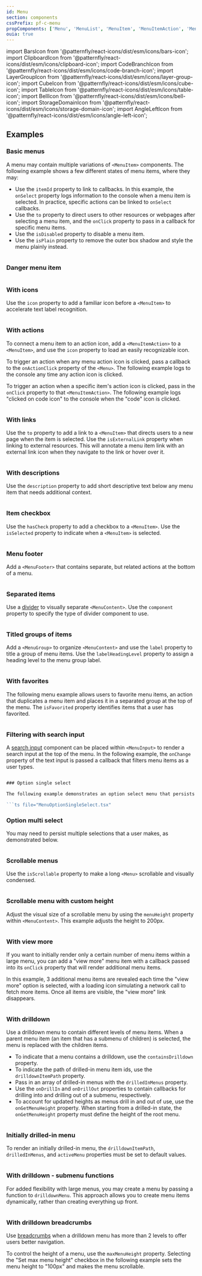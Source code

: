 ```yaml
---
id: Menu
section: components
cssPrefix: pf-c-menu
propComponents: ['Menu', 'MenuList', 'MenuItem', 'MenuItemAction', 'MenuContent', 'MenuInput', 'MenuGroup']
ouia: true
---
```


import BarsIcon from '@patternfly/react-icons/dist/esm/icons/bars-icon';
import ClipboardIcon from '@patternfly/react-icons/dist/esm/icons/clipboard-icon';
import CodeBranchIcon from '@patternfly/react-icons/dist/esm/icons/code-branch-icon';
import LayerGroupIcon from '@patternfly/react-icons/dist/esm/icons/layer-group-icon';
import CubeIcon from '@patternfly/react-icons/dist/esm/icons/cube-icon';
import TableIcon from '@patternfly/react-icons/dist/esm/icons/table-icon';
import BellIcon from '@patternfly/react-icons/dist/esm/icons/bell-icon';
import StorageDomainIcon from '@patternfly/react-icons/dist/esm/icons/storage-domain-icon';
import AngleLeftIcon from '@patternfly/react-icons/dist/esm/icons/angle-left-icon';

## Examples

### Basic menus

A menu may contain multiple variations of `<MenuItem>` components. The following example shows a few different states of menu items, where they may:

- Use the `itemId` property to link to callbacks. In this example, the `onSelect` property logs information to the console when a menu item is selected. In practice, specific actions can be linked to `onSelect` callbacks.
- Use the `to` property to direct users to other resources or webpages after selecting a menu item, and the `onClick` property to pass in a callback for specific menu items.
- Use the `isDisabled` property to disable a menu item. 
- Use the `isPlain` property to remove the outer box shadow and style the menu plainly instead. 

```ts file="MenuBasic.tsx"
```

### Danger menu item

```ts file="MenuDangerMenuItem.tsx"
```

### With icons

Use the `icon` property to add a familiar icon before a `<MenuItem>` to accelerate text label recognition.

```ts file="MenuWithIcons.tsx"
```

### With actions

To connect a menu item to an action icon, add a `<MenuItemAction>` to a `<MenuItem>`, and use the `icon` property to load an easily recognizable icon.  

To trigger an action when any menu action icon is clicked, pass a callback to the `onActionClick` property of the `<Menu>`. The following example logs to the console any time any action icon is clicked. 

To trigger an action when a specific item's action icon is clicked, pass in the `onClick` property to that `<MenuItemAction>`. The following example logs "clicked on code icon" to the console when the "code" icon is clicked. 

```ts file="MenuWithActions.tsx"
```

### With links

Use the `to` property to add a link to a `<MenuItem>` that directs users to a new page when the item is selected. Use the `isExternalLink` property when linking to external resources. This will annotate a menu item link with an external link icon when they navigate to the link or hover over it.

```ts file="MenuWithLinks.tsx"
```

### With descriptions

Use the `description` property to add short descriptive text below any menu item that needs additional context. 

```ts file="MenuWithDescription.tsx"
```

### Item checkbox

Use the `hasCheck` property to add a checkbox to a `<MenuItem>`. Use the `isSelected` property to indicate when a `<MenuItem>` is selected.

```ts file="./MenuWithCheckbox.tsx" isBeta
```

### Menu footer

Add a `<MenuFooter>` that contains separate, but related actions at the bottom of a menu.

```ts file="MenuWithFooter.tsx"
```

### Separated items

Use a [divider](/components/divider) to visually separate `<MenuContent>`. Use the `component` property to specify the type of divider component to use. 

```ts file="MenuWithSeparators.tsx"
```

### Titled groups of items

Add a `<MenuGroup>` to organize `<MenuContent>` and use the `label` property to title a group of menu items. Use the `labelHeadingLevel` property to assign a heading level to the menu group label. 

```ts file="MenuWithTitledGroups.tsx"
```

### With favorites

The following menu example allows users to favorite menu items, an action that duplicates a menu item and places it in a separated group at the top of the menu. The `isFavorited` property identifies items that a user has favorited.

```ts file="MenuWithFavorites.tsx"
```

### Filtering with search input

A [search input](/components/search-input) component can be placed within `<MenuInput>` to render a search input at the top of the menu. In the following example, the `onChange` property of the text input is passed a callback that filters menu items as a user types.

```ts file="MenuFilteringWithSearchInput.tsx"

### Option single select

The following example demonstrates an option select menu that persists a selected menu item. Use the `selected` property on the `<Menu>` to label a selected item with a checkmark. You can also use the `isSelected` property on a `<MenuItem>` to indicate that it is selected.

```ts file="MenuOptionSingleSelect.tsx"
```

### Option multi select

You may need to persist multiple selections that a user makes, as demonstrated below.

```ts file="MenuOptionMultiSelect.tsx"
```

### Scrollable menus

Use the `isScrollable` property to make a long `<Menu>` scrollable and visually condensed.

```ts file="MenuScrollable.tsx"
```

### Scrollable menu with custom height

Adjust the visual size of a scrollable menu by using the `menuHeight` property within `<MenuContent>`. This example adjusts the height to 200px.

```ts file="MenuScrollableCustomMenuHeight.tsx"
```

### With view more

If you want to initially render only a certain number of menu items within a large menu, you can add a "view more" menu item with a callback passed into its `onClick` property that will render additional menu items.

In this example, 3 additional menu items are revealed each time the "view more" option is selected, with a loading icon simulating a network call to fetch more items. Once all items are visible, the "view more" link disappears.

```ts file="MenuWithViewMore.tsx"
```

### With drilldown

Use a drilldown menu to contain different levels of menu items. When a parent menu item (an item that has a submenu of children) is selected, the menu is replaced with the children items. 

- To indicate that a menu contains a drilldown, use the `containsDrilldown` property.
- To indicate the path of drilled-in menu item ids, use the `drilldownItemPath` property. 
- Pass in an array of drilled-in menus with the `drilledInMenus` property.
- Use the `onDrillIn` and `onDrillOut` properties to contain callbacks for drilling into and drilling out of a submenu, respectively. 
- To account for updated heights as menus drill in and out of use, use the `onGetMenuHeight` property. When starting from a drilled-in state, the `onGetMenuHeight` property must define the height of the root menu.

```ts file="./MenuWithDrilldown.tsx" isBeta
```

### Initially drilled-in menu

To render an initially drilled-in menu, the `drilldownItemPath`, `drilledInMenus`, and `activeMenu` properties must be set to default values.

```ts file="./MenuWithDrilldownInitialState.tsx" isBeta
```

### With drilldown - submenu functions

For added flexibility with large menus, you may create a menu by passing a function to `drilldownMenu`. This approach allows you to create menu items dynamically, rather than creating everything up front.

```ts file="./MenuWithDrilldownSubmenuFunctions.tsx" isBeta
```

### With drilldown breadcrumbs

Use [breadcrumbs](/components/breadcrumb) when a drilldown menu has more than 2 levels to offer users better navigation.

To control the height of a menu, use the `maxMenuHeight` property. Selecting the "Set max menu height" checkbox in the following example sets the menu height to "100px" and makes the menu scrollable.

```ts file="MenuWithDrilldownBreadcrumbs.tsx" isBeta
```